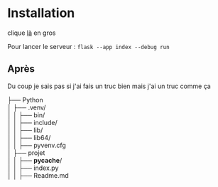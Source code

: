 # Installation

clique [là](https://flask.palletsprojects.com/en/3.0.x/installation/) en gros

Pour lancer le serveur :
```flask --app index --debug run```

## Après

Du coup je sais pas si j'ai fais un truc bien mais j'ai un truc comme ça

├── Python <br/>
│ ├── .venv/ <br/>
│ │ ├── bin/ <br/>
│ │ ├── include/ <br/>
│ │ ├── lib/ <br/>
│ │ ├── lib64/ <br/>
│ │ ├── pyvenv.cfg <br/>
│ ├── projet <br/>
│ │ ├── **pycache**/ <br/>
│ │ ├── index.py <br/>
│ │ ├── Readme.md <br/>
